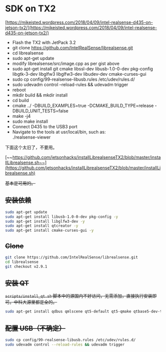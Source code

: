 # SDK on TX2

[https://mikeisted.wordpress.com/2018/04/09/intel-realsense-d435-on-jetson-tx2/](https://mikeisted.wordpress.com/2018/04/09/intel-realsense-d435-on-jetson-tx2/)

- Flash the TX2 with JetPack 3.2
- git clone https://github.com/IntelRealSense/librealsense.git
- cd librealsense
- sudo apt-get update
- modify librealsense/src/image.cpp as per gist above
- sudo apt-get install git cmake libssl-dev libusb-1.0-0-dev pkg-config libgtk-3-dev libglfw3 libglfw3-dev libudev-dev cmake-curses-gui
- sudo cp config/99-realsense-libusb.rules /etc/udev/rules.d/
- sudo udevadm control –reload-rules && udevadm trigger
- reboot
- mkdir build && mkdir install
- cd build
- cmake ../ -DBUILD_EXAMPLES=true -DCMAKE_BUILD_TYPE=release -DBUILD_UNIT_TESTS=false
- make -j4
- sudo make install
- Connect D435 to the USB3 port
- Navigate to the tools at usr/local/bin, such as:<br>
./realsense-viewer


下面这个太旧了，不要用。

[~~https://github.com/jetsonhacks/installLibrealsenseTX2/blob/master/installLibrealsense.sh~~](https://github.com/jetsonhacks/installLibrealsenseTX2/blob/master/installLibrealsense.sh)

~~基本是可用的。~~

## ~~安装依赖~~

``` bash
sudo apt-get update
sudo apt-get install libusb-1.0-0-dev pkg-config -y
sudo apt-get install libglfw3-dev -y
sudo apt-get install qtcreator -y
sudo apt-get install cmake-curses-gui -y
```

## ~~Clone~~

``` bash
git clone https://github.com/IntelRealSense/librealsense.git
cd librealsense
git checkout v2.9.1
```

## ~~安装 QT~~

~~`scripts/install_qt.sh` 脚本中的源国内不好访问，无需添加，直接执行安装即可。中科大源里都是全的。~~

``` bash
sudo apt-get install qdbus qmlscene qt5-default qt5-qmake qtbase5-dev-tools qtchooser qtdeclarative5-dev xbitmaps xterm libqt5svg5-dev qttools5-dev qtscript5-dev qtdeclarative5-folderlistmodel-plugin qtdeclarative5-controls-plugin
```

## ~~配置 USB（不确定）~~

``` bash
sudo cp config/99-realsense-libusb.rules /etc/udev/rules.d/
sudo udevadm control --reload-rules && udevadm trigger
```
